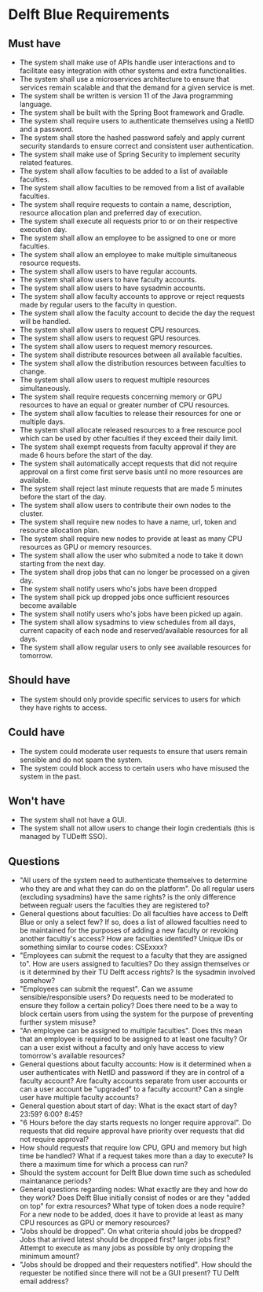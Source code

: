 # Delft Blue Requirements

## Must have
- The system shall make use of APIs handle user interactions and to facilitate easy integration with other systems and extra functionalities.
- The system shall use a microservices architecture to ensure that services remain scalable and that the demand for a given service is met.
- The system shall be written is version 11 of the Java programming language.
- The system shall be built with the Spring Boot framework and Gradle.
- The system shall require users to authenticate themselves using a NetID and a password.
- The system shall store the hashed password safely and apply current security standards to ensure correct and consistent user authentication.
- The system shall make use of Spring Security to implement security related features.
- The system shall allow faculties to be added to a list of available faculties.
- The system shall allow faculties to be removed from a list of available faculties.
- The system shall require requests to contain a name, description, resource allocation plan and preferred day of execution.
- The system shall execute all requests prior to or on their respective execution day.
- The system shall allow an employee to be assigned to one or more faculties.
- The system shall allow an employee to make multiple simultaneous resource requests.
- The system shall allow users to have regular accounts.
- The system shall allow users to have faculty accounts.
- The system shall allow users to have sysadmin accounts.
- The system shall allow faculty accounts to approve or reject requests made by regular users to the faculty in question.
- The system shall allow the faculty account to decide the day the request will be handled.
- The system shall allow users to request CPU resources.
- The system shall allow users to request GPU resources.
- The system shall allow users to request memory resources.
- The system shall distribute resources between all available faculties.
- The system shall allow the distribution resources between faculties to change.
- The system shall allow users to request multiple resources simultaneously.
- The system shall require requests concerning memory or GPU resources to have an equal or greater number of CPU resources.
- The system shall allow faculties to release their resources for one or multiple days.
- The system shall allocate released resources to a free resource pool which can be used by other faculties if they exceed their daily limit.
- The system shall exempt requests from faculty approval if they are made 6 hours before the start of the day.
- The system shall automatically accept requests that did not require approval on a first come first serve basis until no more resources are available.
- The system shall reject last minute requests that are made 5 minutes before the start of the day.
- The system shall allow users to contribute their own nodes to the cluster.
- The system shall require new nodes to have a name, url, token and resource allocation plan.
- The system shall require new nodes to provide at least as many CPU resources as GPU or memory resources.
- The system shall allow the user who submited a node to take it down starting from the next day.
- The system shall drop jobs that can no longer be processed on a given day.
- The system shall notify users who's jobs have been dropped
- The system shall pick up dropped jobs once sufficient resources become available
- The system shall notify users who's jobs have been picked up again.
- The system shall allow sysadmins to view schedules from all days, current capacity of each node and reserved/available resources for all days.
- The system shall allow regular users to only see available resources for tomorrow.

## Should have
- The system should only provide specific services to users for which they have rights to access.

## Could have
- The system could moderate user requests to ensure that users remain sensible and do not spam the system.
- The system could block access to certain users who have misused the system in the past.
## Won't have
- The system shall not have a GUI.
- The system shall not allow users to change their login credentials (this is managed by TUDelft SSO).

## Questions
- "All users of the system need to authenticate themselves to determine who they are and what they can do on the platform". Do all regular users (excluding sysadmins) have the same rights? is the only difference between regualr users the faculties they are registered to?
- General questions about faculties: Do all faculties have access to Delft Blue or only a select few? If so, does a list of allowed faculties need to be maintained for the purposes of adding a new faculty or revoking another facultiy's access? How are faculties identifed? Unique IDs or something similar to course codes: CSExxxx?
- "Employees can submit the request to a faculty that they are assigned to". How are users assigned to faculties? Do they assign themselves or is it determined by their TU Delft access rights? Is the sysadmin involved somehow?
- "Employees can submit the request". Can we assume sensible/responsible users? Do requests need to be moderated to ensure they follow a certain policy? Does there need to be a way to block certain users from using the system for the purpose of preventing further system misuse?
- "An employee can be assigned to multiple faculties". Does this mean that an employee is required to be assigned to at least one faculty? Or can a user exist without a faculty and only have access to view tomorrow's available resources?
- General questions about faculty accounts: How is it determined when a user authenticates with NetID and password if they are in control of a faculty account? Are faculty accounts separate from user accounts or can a user account be "upgraded" to a faculty account? Can a single user have multiple faculty accounts?
- General question about start of day: What is the exact start of day? 23:59? 6:00? 8:45?
- "6 Hours before the day starts requests no longer require approval". Do requests that did require approval have priority over requests that did not require approval?
- How should requests that require low CPU, GPU and memory but high time be handled? What if a request takes more than a day to execute? Is there a maximum time for which a process can run?
- Should the system account for Delft Blue down time such as scheduled maintanance periods?
- General questions regarding nodes: What exactly are they and how do they work? Does Delft Blue initially consist of nodes or are they "added on top" for extra resources? What type of token does a node require? For a new node to be added, does it have to provide at least as many CPU resources as GPU or memory resources?
- "Jobs should be dropped". On what criteria should jobs be dropped? Jobs that arrived latest should be dropped first? larger jobs first? Attempt to execute as many jobs as possible by only dropping the minimum amount?
- "Jobs should be dropped and their requesters notified". How should the requester be notified since there will not be a GUI present? TU Delft email address?